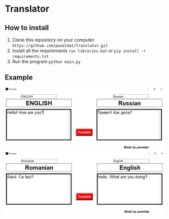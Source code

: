 # Translator

## How to install
1. Clone this repository on your computer
`https://github.com/paveldat/Translator.git`
2. Install all the requirements
`run libraries.bat` or
`pip install -r requirements.txt`
3. Run the program
`python main.py`

## Example
<img src="https://github.com/paveldat/Translator/blob/main/img/1.png">

<img src="https://github.com/paveldat/Translator/blob/main/img/2.png">